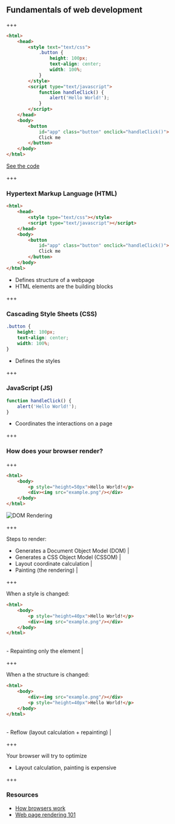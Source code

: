 ## Fundamentals of web development

+++

````html
<html>
	<head>
		<style text="text/css">
			.button {
				height: 100px;
				text-align: center;
				width: 100%;
			}
		</style>
		<script type="text/javascript">
			function handleClick() {
				alert('Hello World!');
			}
		</script>
	</head>
	<body>
		<button
			id="app" class="button" onclick="handleClick()">
			Click me
		</button>
	</body>
</html>
````

[See the code](https://jsfiddle.net/suddi/xmj93Lzd/)

+++

### Hypertext Markup Language (HTML)

````html
<html>
	<head>
		<style type="text/css"></style>
		<script type="text/javascript"></script>
	</head>
	<body>
		<button
			id="app" class="button" onclick="handleClick()">
			Click me
		</button>
	</body>
</html>
````

- Defines structure of a webpage
- HTML elements are the building blocks

+++

### Cascading Style Sheets (CSS)

````css
.button {
	height: 100px;
	text-align: center;
	width: 100%;
}
````

- Defines the styles

+++

### JavaScript (JS)

````js
function handleClick() {
	alert('Hello World!');
}
````

- Coordinates the interactions on a page

+++

### How does your browser render?

+++

````html
<html>
	<body>
		<p style="height=50px">Hello World!</p>
		<div><img src="example.png"/></div>
	</body>
</html>
````

![DOM Rendering](assets/img/dom.png)

+++

Steps to render:

- Generates a Document Object Model (DOM) |
- Generates a CSS Object Model (CSSOM) |
- Layout coordinate calculation |
- Painting (the rendering) |

+++

When a style is changed:

````html
<html>
	<body>
		<p style="height=40px">Hello World!</p>
		<div><img src="example.png"/></div>
	</body>
</html>
````
<br/>
- Repainting only the element |

+++

When a the structure is changed:

````html
<html>
	<body>
		<div><img src="example.png"/></div>
		<p style="height=40px">Hello World!</p>
	</body>
</html>
````
<br/>
- Reflow (layout calculation + repainting) |

+++

Your browser will try to optimize
<br/>
- Layout calculation, painting is expensive

+++

### Resources

- [How browsers work](https://www.html5rocks.com/en/tutorials/internals/howbrowserswork/)
- [Web page rendering 101](http://frontendbabel.info/articles/webpage-rendering-101/)
